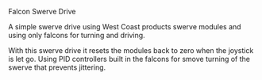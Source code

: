 Falcon Swerve Drive


A simple swerve drive using West Coast products swerve modules and using only falcons for turning and driving. 

With this swerve drive it resets the modules back to zero when the joystick is let go. Using PID controllers built in the falcons for smove turning of the swerve that prevents jittering.
